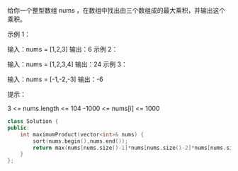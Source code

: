 给你一个整型数组 nums ，在数组中找出由三个数组成的最大乘积，并输出这个乘积。

 

示例 1：

输入：nums = [1,2,3]
输出：6
示例 2：

输入：nums = [1,2,3,4]
输出：24
示例 3：

输入：nums = [-1,-2,-3]
输出：-6


提示：

3 <= nums.length <= 104
-1000 <= nums[i] <= 1000

```cpp
class Solution {
public:
    int maximumProduct(vector<int>& nums) {
        sort(nums.begin(),nums.end());
        return max(nums[nums.size()-1]*nums[nums.size()-2]*nums[nums.size()-3],nums[0]*nums[1]*nums[nums.size()-1]);
    }
};
```

